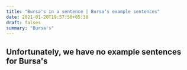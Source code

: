 ```yaml
---
title: "Bursa's in a sentence | Bursa's example sentences"
date: 2021-01-20T19:57:50+05:30
draft: falses
summary: "Bursa's"
---
```

## Unfortunately, we have no example sentences for Bursa's                 

